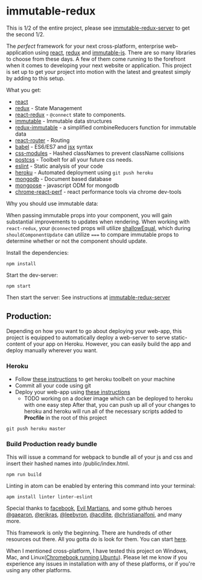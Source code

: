 # immutable-redux

This is 1/2 of the entire project, please see [immutable-redux-server](https://github.com/kinseyost/immutable-redux-server) to get the second 1/2.

The *perfect* framework for your next cross-platform, enterprise web-application using [react](https://facebook.github.io/react/), [redux](http://redux.js.org/) and [immutable-js](https://facebook.github.io/immutable-js/).
There are so many libraries to choose from these days. A few of them come running to the forefront when it comes to developing your next website or application.
This project is set up to get your project into motion with the latest and greatest simply by adding to this setup.  

What you get:
* [react](https://facebook.github.io/react/)
* [redux](http://redux.js.org/) - State Management
* [react-redux](https://github.com/reactjs/react-redux) - `@connect` state to components.
* [immutable](https://facebook.github.io/immutable-js/) - Immutable data structures
* [redux-immutable](https://www.google.com/url?sa=t&rct=j&q=&esrc=s&source=web&cd=1&cad=rja&uact=8&ved=0ahUKEwiz2PX70YPNAhVI92MKHSfNACgQFggdMAA&url=https%3A%2F%2Fgithub.com%2Fgajus%2Fredux-immutable&usg=AFQjCNF59FoUzr3OTGQL0mOP_k3ow8Ccyg) - a simplified combineReducers function for immutable data
* [react-router](https://github.com/reactjs/react-router) - Routing
* [babel](https://babeljs.io/) - ES6/ES7 and [jsx](https://facebook.github.io/react/docs/jsx-in-depth.html) syntax
* [css-modules](https://github.com/css-modules/css-modules) - Hashed classNames to prevent className collisions
* [postcss](https://github.com/postcss/postcss) - Toolbelt for all your future css needs.
* [eslint](http://eslint.org/) - Static analysis of your code
* [heroku](https://devcenter.heroku.com/) - Automated deployment using `git push heroku`
* [mongodb](https://docs.mongodb.com/) - Document based database
* [mongoose](http://mongoosejs.com/index.html) - javascript ODM for mongodb
* [chrome-react-perf](https://github.com/crysislinux/chrome-react-perf) - react performance tools via chrome dev-tools

Why you should use immutable data:

When passing immutable props into your component, you will gain substantial improvements to updates when rendering. When working with `react-redux`, your `@connect`ed props will utilize [shallowEqual](https://github.com/reactjs/react-redux/blob/master/src/utils/shallowEqual.js), which during `shouldComponentUpdate` can utilize `===` to compare immutable props to determine whether or not the component should update.

Install the dependencies:
```
npm install
```

Start the dev-server:
```
npm start
```

Then start the server:
See instructions at [immutable-redux-server](https://github.com/kinseyost/immutable-redux-server)


## Production:
Depending on how you want to go about deploying your web-app, this project is equipped to automatically deploy a web-server to serve static-content of your app on Heroku. However, you can easily build the app and deploy manually wherever you want.

### Heroku
* Follow [these instructions](https://devcenter.heroku.com/articles/getting-started-with-nodejs#set-up) to get heroku toolbelt on your machine
* Commit all your code using git
* Deploy your web-app using [these instructions](https://devcenter.heroku.com/articles/getting-started-with-nodejs#deploy-the-app)
  - TODO working on a docker image which can be deployed to heroku with one easy step
After that, you can push up all of your changes to heroku and heroku will run all of the necessary scripts added to **Procfile** in the root of this project
```
git push heroku master
```
### Build Production ready bundle
This will issue a command for webpack to bundle all of your js and css and insert their hashed names into /public/index.html.
```
npm run build
```

Linting in atom can be enabled by entering this command into your terminal:
```
apm install linter linter-eslint
```

Special thanks to [facebook](https://github.com/facebook), [Evil Martians](https://evilmartians.com/?utm_source=postcss), and some github heroes [@gaearon](https://github.com/gaearon), [@erikras](https://github.com/erikras), [@leebyron](https://github.com/leebyron), [@acdlite](https://github.com/acdlite), [@christianalfoni](https://github.com/christianalfoni), and many more.

This framework is only the beginning. There are hundreds of other resources out there.  All you gotta do is look for them. You can start [here](https://github.com/reactjs).

When I mentioned cross-platform, I have tested this project on Windows, Mac, and Linux([Chromebook running Ubuntu](https://github.com/kinseyost/chromebook-dev)). Please let me know if you experience any issues in installation with any of these platforms, or if you're using any other platforms.
